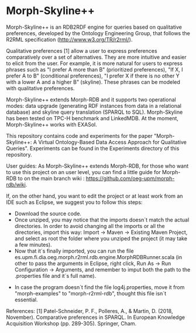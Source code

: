 # Morph-Skyline++

Morph-Skyline++ is an RDB2RDF engine for queries based on qualitative preferences, developed by the Ontology Engineering Group, that follows the R2RML specification (http://www.w3.org/TR/r2rml/). 

Qualitative preferences [1] allow a user to express preferences comparatively over a set of alternatives. They are more intuitive and easier to elicit from the user. For example, it is more natural for users to express phrases such as "I prefer A more than B" (prioritized preferences), "If X, I prefer A to B" (conditional preferences), "I prefer X if there is no other Y with a lower A and a higher B" (skyline). These phrases can be modeled with qualitative preferences. 


Morph-Skyline++ extends Morph-RDB and it supports two operational modes: data upgrade (generating RDF instances from data in a relational database) and skyline query translation (SPARQL to SQL). Morph-Skyline has been tested on TPC-H benchmark and LinkedMDB. At the moment, Morph-Skyline++ works with EXASol.

This repository contains code and experiments for the paper "Morph-Skyline++: A Virtual Ontology-Based Data Access Approach for Qualitative Queries". Experiments can be found in the Experiments directory of this repository.

User guides:
As Morph-Skyline++ extends Morph-RDB, for those who want to use this project on an user level, you can find a little guide for Morph-RDB to on the main branch wiki : https://github.com/oeg-upm/morph-rdb/wiki.

If, on the other hand, you want to edit the project or at least work from an IDE such as Eclipse, we suggest you to follow this steps:
 - Download the source code.
 - Once unziped, you may notice that the imports doesn´t match the actual directories. In order to avoid changing all the imports or all the directories, import this way: Import -> Maven -> Existing Maven Project, and select as root the folder where you unziped the project (it may take a few minutes).
 - Now that it´s finally imported, you can run the file es.upm.fi.dia.oeg.morph.r2rml.rdb.engine.MorphRDBRunner.scala (in other to pass the arguments in Eclipse, right click, Run As -> Run Configuration -> Arguments, and remember to imput both the path to the .properties file and it´s full name).
* In case the program doesn´t find the file log4j.properties, move it from "morph-examples" to "morph-r2rml-rdb", thought this file isn´t essential.

<!--- Acknowledgement: Since January 2020, the development of morph-Skyline has been supported by the SPRINT project (http://sprint-transport.eu/).--->

References:
[1] Patel-Schneider, P. F., Polleres, A., & Martin, D. (2018, November). Comparative preferences in SPARQL. In European Knowledge Acquisition Workshop (pp. 289-305). Springer, Cham.